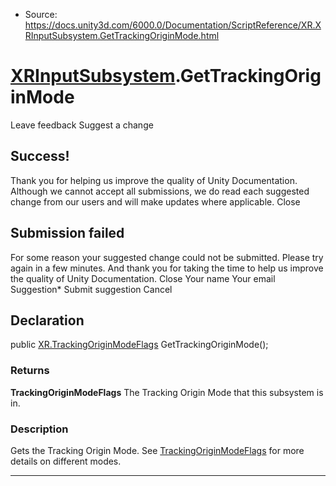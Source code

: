 * Source: https://docs.unity3d.com/6000.0/Documentation/ScriptReference/XR.XRInputSubsystem.GetTrackingOriginMode.html

#  [XRInputSubsystem](https://docs.unity3d.com/6000.0/Documentation/ScriptReference/XR.XRInputSubsystem.html).GetTrackingOriginMode
Leave feedback
Suggest a change
## Success!
Thank you for helping us improve the quality of Unity Documentation. Although we cannot accept all submissions, we do read each suggested change from our users and will make updates where applicable.
Close
## Submission failed
For some reason your suggested change could not be submitted. Please <a>try again</a> in a few minutes. And thank you for taking the time to help us improve the quality of Unity Documentation.
Close
Your name Your email Suggestion* Submit suggestion
Cancel
## Declaration
public [XR.TrackingOriginModeFlags](https://docs.unity3d.com/6000.0/Documentation/ScriptReference/XR.TrackingOriginModeFlags.html) GetTrackingOriginMode(); 
### Returns
**TrackingOriginModeFlags** The Tracking Origin Mode that this subsystem is in. 
### Description
Gets the Tracking Origin Mode.
See [TrackingOriginModeFlags](https://docs.unity3d.com/6000.0/Documentation/ScriptReference/XR.TrackingOriginModeFlags.html) for more details on different modes.
* * *
